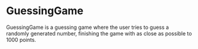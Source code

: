 # GuessingGame
GuessingGame is a guessing game where the user tries to guess a randomly generated number, finishing the game with as close as possible to 1000 points.
